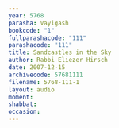 ```yaml
---
year: 5768
parasha: Vayigash
bookcode: "1"
fullparashacode: "111"
parashacode: "111"
title: Sandcastles in the Sky
author: Rabbi Eliezer Hirsch
date: 2007-12-15
archivecode: 57681111
filename: 5768-111-1
layout: audio
moment: 
shabbat: 
occasion: 
---
```

